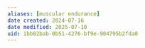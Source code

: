 ```yaml
---
aliases: [muscular endurance]
date created: 2024-07-16
date modified: 2025-07-10
uid: 1bb02bab-0b51-4276-bf9e-904795b2fda0
---
```

